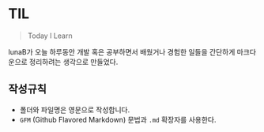# TIL
> Today I Learn

lunaB가 오늘 하루동안 개발 혹은 공부하면서 배웠거나 경험한 일들을 간단하게 마크다운으로 정리하려는 생각으로 만들었다.

## 작성규칙
- 폴더와 파일명은 영문으로 작성합니다.
- `GFM` (Github Flavored Markdown) 문법과 `.md` 확장자를 사용한다.


